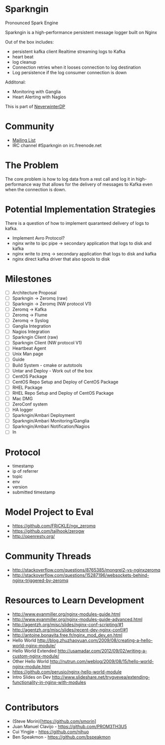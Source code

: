 Sparkngin
==========
Pronounced Spark Engine  

Sparkngin is a high-performance persistent message logger built on Nginx

Out of the box includes:
- persistent kafka client Realtime streaming logs to Kafka
- heart beat
- log cleanup
- Connection retries when it looses connection to log destination
- Log persistence if the log consumer connection is down

Additonal:
- Monitoring with Ganglia
- Heart Alerting with Nagios


This is part of [NeverwinterDP](https://github.com/DemandCube/NeverwinterDP)

Community
====
- [Mailing List](https://groups.google.com/forum/#!forum/sparkngin)
- IRC channel #Sparkngin on irc.freenode.net


The Problem
======
The core problem is how to log data from a rest call and log it in high-performance way that 
allows for the delivery of messages to Kafka even when the connection is down.

Potential Implementation Strategies
======
There is a question of how to implement quaranteed delivery of logs to kafka.  
- Implement Avro Protocol?
- nginx write to ipc pipe -> secondary application that logs to disk and kafka
- nginx write to zmq -> secondary application that logs to disk and kafka
- nginx direct kafka driver that also spools to disk


Milestones
======
- [ ] Architecture Proposal
- [ ] Sparkngin -> Zeromq (raw)
- [ ] Sparkngin -> Zeromq (NW protocol V1)
- [ ] Zeromq -> Kafka
- [ ] Zeromq -> Flume
- [ ] Zeromq -> Syslog
- [ ] Ganglia Integration
- [ ] Nagios Integration
- [ ] Sparkngin Client (raw)
- [ ] Sparkngin Client (NW protocol V1)
- [ ] Heartbeat Agent
- [ ] Unix Man page
- [ ] Guide
- [ ] Build System - cmake or autotools
- [ ] Untar and Deploy - Work out of the box
- [ ] CentOS Package
- [ ] CentOS Repo Setup and Deploy of CentOS Package
- [ ] RHEL Package
- [ ] RHEL Repo Setup and Deploy of CentOS Package
- [ ] Mac DMG
- [ ] ZeroConf system
- [ ] HA logger
- [ ] Sparkngin/Ambari Deployment
- [ ] Sparkngin/Ambari Monitoring/Ganglia
- [ ] Sparkngin/Ambari Notification/Nagios
- [ ] In

Protocol
=====
- timestamp
- ip of referrer
- topic
- env
- version
- submitted timestamp

Model Project to Eval
====
- <https://github.com/FRiCKLE/ngx_zeromq>
- <https://github.com/tailhook/zerogw>
- <http://openresty.org/>

Community Threads
====
- <http://stackoverflow.com/questions/8765385/mongrel2-vs-nginxzeromq>
- <http://stackoverflow.com/questions/15287196/websockets-behind-nginx-triggered-by-zeromq>

Resources to Learn Development
====
- <http://www.evanmiller.org/nginx-modules-guide.html>
- <http://www.evanmiller.org/nginx-modules-guide-advanced.html>
- <http://agentzh.org/misc/slides/nginx-conf-scripting/#1>
- <http://agentzh.org/misc/slides/recent-dev-nginx-conf/#1>
- <http://antoine.bonavita.free.fr/nginx_mod_dev_en.html>
- Hello World <http://blog.zhuzhaoyuan.com/2009/08/creating-a-hello-world-nginx-module/>
- Hello World Extended <http://usamadar.com/2012/09/02/writing-a-custom-nginx-module/>
- Other Hello World <http://nutrun.com/weblog/2009/08/15/hello-world-nginx-module.html>
- <https://github.com/perusio/nginx-hello-world-module>
- Intro Slides on Dev <http://www.slideshare.net/trygvevea/extending-functionality-in-nginx-with-modules>
- 

Contributors
=====
- (Steve Morin)[https://github.com/smorin]
- Juan Manuel Clavijo -  https://github.com/PROM3TH3U5
- Cui Yingjie -  https://github.com/nihuo
- Ben Speakmon - https://github.com/bspeakmon
